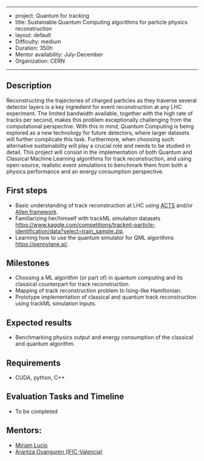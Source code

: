 
---
+ project: Quantum for tracking
+ title: Sustainable Quantum Computing algorithms for particle physics reconstruction
+ layout: default
+ Difficulty: medium
+ Duration: 350h
+ Mentor availability: July-December
+ Organization: CERN
---

## Description

Reconstructing the trajectories of charged particles as they traverse several detector layers is a key ingredient for event reconstruction at any LHC experiment. The limited bandwidth available, together with the high rate of tracks per second, makes this problem exceptionally challenging from the computational perspective. With this in mind, Quantum Computing is being explored as a new technology for future detectors, where larger datasets will further complicate this task. Furthermore, when choosing such alternative sustainability will play a crucial role and needs to be studied in detail. This project will consist in the implementation of both Quantum and Classical Machine Learning algorithms for track reconstruction, and using open-source, realistic event simulations to benchmark them from both a physics performance and an energy consumption perspective.

## First steps

* Basic understanding of track reconstruction at LHC using [ACTS](https://acts.readthedocs.io/en/latest/) and/or [Allen framework](https://allen-doc.docs.cern.ch/index.html).
* Familiarizing her/himself with trackML simulation datasets <https://www.kaggle.com/competitions/trackml-particle-identification/data?select=train_sample.zip>.
* Learning how to use the quantum simulator for QML algorithms https://pennylane.ai/. 


## Milestones

* Choosing a ML algorithm (or part of) in quantum computing and its classical counterpart for track reconstruction. 
* Mapping of track reconstruction problem to Ising-like Hamiltonian.
* Prototype implementation of classical and quantum track reconstruction using trackML simulation inputs.

## Expected results
 
* Benchmarking physics output and energy consumption of the classical and quantum algorithm.

## Requirements

* CUDA, python, C++

## Evaluation Tasks and Timeline

* To be completed

## Mentors:

* [Miriam Lucio](mailto:miriam.lucio.martinez@cern.ch)
* [Arantza Oyanguren (IFIC-Valencia)](mailto:arantza.de.oyanguren.campos@cern.ch)




